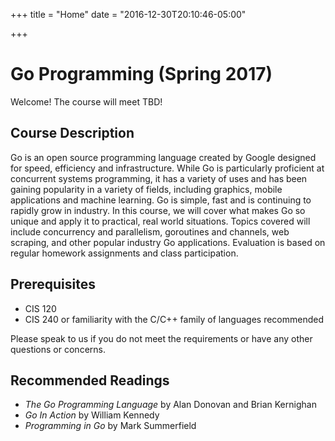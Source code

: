 +++
title = "Home"
date = "2016-12-30T20:10:46-05:00"

+++

# Go Programming (Spring 2017)

Welcome! The course will meet TBD!

## Course Description

Go is an open source programming language created by Google designed for speed,
efficiency and infrastructure. While Go is particularly proficient at concurrent
systems programming, it has a variety of uses and has been gaining popularity in
a variety of fields, including graphics, mobile applications and machine
learning. Go is simple, fast and is continuing to rapidly grow in industry. In
this course, we will cover what makes Go so unique and apply it to practical,
real world situations. Topics covered will include concurrency and parallelism,
goroutines and channels, web scraping, and other popular industry Go
applications. Evaluation is based on regular homework assignments and class
participation.

## Prerequisites

* CIS 120
* CIS 240 or familiarity with the C/C++ family of languages recommended

Please speak to us if you do not meet the requirements or have any other
questions or concerns.


## Recommended Readings

- *The Go Programming Language* by Alan Donovan and Brian Kernighan
- *Go In Action​* by William Kennedy
- *Programming in Go* by Mark Summerfield
